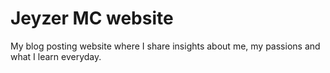 # Jeyzer MC website

My blog posting website where I share insights about me, my passions and what I learn everyday.